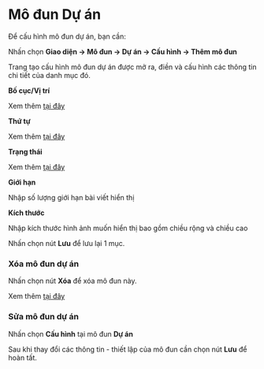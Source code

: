 
# Mô đun Dự án

Để cấu hình mô đun dự án, bạn cần:

Nhấn chọn **Giao diện -> Mô đun -> Dự án -> Cấu hình -> Thêm mô đun**

Trang tạo cấu hình mô đun dự án được mở ra, điền và cấu hình các thông tin chi tiết của danh mục đó.

**Bố cục/Vị trí**

Xem thêm [tại đây](https://mkmate.osd.vn/docs/common/logic#b%E1%BB%91-c%E1%BB%A5c-v%C3%A0-v%E1%BB%8B-tr%C3%AD)

**Thứ tự**

Xem thêm [tại đây](https://mkmate.osd.vn/docs/common/logic/#th%E1%BB%A9-t%E1%BB%B1-s%E1%BA%AFp-x%E1%BA%BFp-l%C3%A0-s%E1%BB%91-ch%E1%BB%89-%C4%91%E1%BB%8Bnh)

**Trạng thái**

Xem thêm [tại đây](https://mkmate.osd.vn/docs/common/logic/#tr%E1%BA%A1ng-th%C3%A1i)

**Giới hạn**

Nhập số lượng giới hạn bài viết hiển thị

**Kích thước**

Nhập kích thước hình ảnh muốn hiển thị bao gồm chiều rộng và chiều cao

Nhấn chọn nút **Lưu** để lưu lại 1 mục.

### Xóa mô đun dự án

Nhấn chọn nút **Xóa** để xóa mô đun này.

Xem thêm [tại đây](https://mkmate.osd.vn/docs/common/logic#x%C3%B3a-c%C3%A1c-m%E1%BB%A5c-c%C3%A1c-th%C3%A0nh-ph%E1%BA%A7n-th%C3%B4ng-tin)

### Sửa mô đun dự án

Nhấn chọn **Cấu hình** tại mô đun **Dự án**

Sau khi thay đổi các thông tin - thiết lập của mô đun cần chọn nút **Lưu** để hoàn tất.
